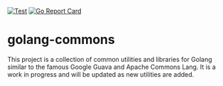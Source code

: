 [![Test](https://github.com/pythonik/golang-commons/actions/workflows/go.yml/badge.svg)](https://github.com/pythonik/golang-commons/actions/workflows/go.yml)
[![Go Report Card](https://goreportcard.com/badge/github.com/pythonik/golang-commons)](https://goreportcard.com/report/github.com/pythonik/golang-commons)
# golang-commons 
This project is a collection of common utilities and libraries for Golang similar to the famous Google Guava and Apache Commons Lang. It is a work in progress and will be updated as new utilities are added.
